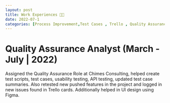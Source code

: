 ```yaml
---
layout: post
title: Work Experiences 🧑‍💻
date: 2022-07-1
categories: [Process Improvement,Test Cases , Trello , Quality Assurance , Functional Testing , API Testing , Test Scripts , Software Testing , UI/UX]
---
```


# Quality Assurance Analyst (March - July | 2022)

Assigned the Quality Assurance Role at Chimes Consulting, helped create test scripts, test cases, usability testing, API testing, updated test case summaries. Also retested new pushed features in the project and logged in new issues found in Trello cards. Additionally helped in UI design using Figma.

